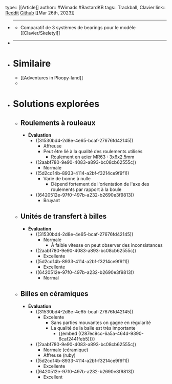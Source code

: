 type:: [[Article]]
author:: #Wimads #BastardKB 
tags:: Trackball, Clavier
link:: [Reddit](https://www.reddit.com/r/ErgoMechKeyboards/comments/yyu4ra/trackball_bearings_a_comparison_of_cheap_rollers/) [Github](https://github.com/Wimads/Trackball-mousekeys-add-on-for-Skeletyl)
[[Mar 26th, 2023]]

- ***
	- Comparatif de 3 systèmes de bearings pour le modèle [[Clavier/Skeletyl]]
- ***
- # Similaire
	- [[Adventures in Ploopy-land]]
	-
- # Solutions explorées
	- ## Roulements à rouleaux
		- **Évaluation**
			- ((31530bd4-2d8e-4e65-bcaf-27676fd42145))
				- Affreuse
				- Peut être lié à la qualité des roulements utilisés
					- Roulement en acier MR63 : 3x6x2.5mm
			- ((2aabf780-9e90-4083-a893-bc08cb62555c))
				- Normale
			- ((5d2cd14b-8933-4114-a2bf-f3214ce9f9f1))
				- Varie de bonne à nulle
					- Dépend fortement de l'orientation de l'axe des roulements par rapport à la boule
			- ((6420512e-97f0-497b-a232-b2690e3f9813))
				- Bruyant
	- ## Unités de transfert à billes
		- **Évaluation**
			- ((31530bd4-2d8e-4e65-bcaf-27676fd42145))
				- Normale
					- À faible vitesse on peut observer des inconsistances
			- ((2aabf780-9e90-4083-a893-bc08cb62555c))
				- Excellente
			- ((5d2cd14b-8933-4114-a2bf-f3214ce9f9f1))
				- Excellente
			- ((6420512e-97f0-497b-a232-b2690e3f9813))
				- Normal
	- ##  Billes en céramiques
		- **Évaluation**
			- ((31530bd4-2d8e-4e65-bcaf-27676fd42145))
				- Excelente
					- Sans parties mouvantes on gagne en régularité
					- La qualité de la balle est très importante
						- {{embed ((287ec9cc-6a5a-464d-9390-6caf2441feb5))}}
			- ((2aabf780-9e90-4083-a893-bc08cb62555c))
				- Normale (céramique)
				- Affreuse (ruby)
			- ((5d2cd14b-8933-4114-a2bf-f3214ce9f9f1))
				- Excellente
			- ((6420512e-97f0-497b-a232-b2690e3f9813))
				- Excellent